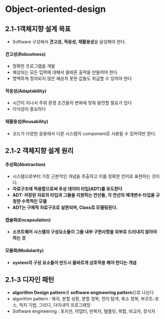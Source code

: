 Object-oriented-design 
===============================
## 2.1-1객체지향 설계 목표
* Software 구성에서 **견고성, 적응성, 재활용성**을 달성해야 한다.

#### 견고성(Robustness)
* 정확한 프로그램을 개발
* 예상되는 모든 입력에 대해서 올바른 출력을 만들어야 한다.
* 명백하게 정의되지 않은 예상치 못한 값들도 취급할 수 있어야 한다

#### 적응성(Adaptability)
* 시간이 지나서 주위 환경 조건들의 변화에 맞춰 발전할 필요가 있다
* 이식성이 중요하다

#### 재활용성(Reusability)
* 코드가 다양한 응용에서 다른 시스템의 component로 사용될 수 있어야만 한다.

## 2.1-2 객체지향 설계 원리

#### 추상화(Abstraction)
* 시스템으로부터 가장 근본적인 개념을 추출하고 이를 정확한 언어로 표현하는 것이다.
* **자료구조에 적용함으로써 추상 데이터 타입(ADT)를 유도한다**
* **ADT: 저장된 자료의 타입과 그들을 지원하는 연산들, 각 연산의 매개변수 타입을 규정한 수학적인 모델**
* **ADT는 구체적 자료구조로 실현되며, Class로 모델링된다.**

#### 캡슐화(Encapsulation)
* **소프트웨어 시스템의 구성요소들이 그들 내부 구현사항을 외부로 드러내지 않아야 하는 것**

#### 모듈화(Modularity)
* **system의 구성 요소들이 반드시 올바르게 상호작용 해야 한다는 개념**

## 2.1-3 디자인 패턴
* **algorithm Design pattern**과 **software engineering pattern**으로 나뉜다
* algorithm pattern : 재귀, 분할 상환, 분할 정복, 전지 탐색, 축소 정복, 부르트-포스, 억지 기법, 그리디, 다이내믹 프로그래밍
* Software engineering : 포지션, 어댑터, 반복자, 탬플릿, 복합, 비교자, 장식자
